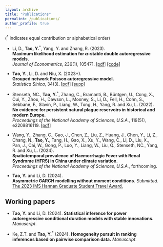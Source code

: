 ```yaml
---
layout: archive
title: "Publications"
permalink: /publications/
author_profile: true
---
```

(<sup>*</sup> indicates equal contribution or alphabetical order)

- Li, D., **Tao, Y.**<sup>*</sup>, Yang, Y. and Zhang, R. (2023). <br>
**Maximum likelihood estimation for $\alpha$-stable double autoregressive models.**  <br>
_Journal of Econometrics_, 236(1), 105471. [[pdf]](https://www.sciencedirect.com/science/article/abs/pii/S0304407623001653)
[[code]](https://github.com/Yuxin-Tao/alpha-stable-Double-Autoregressive-Models)

- **Tao, Y.**, Li, D. and Niu, X. (2023+). <br>
**Grouped network Poisson autoregressive model.** <br>
_Statistica Sinica_, 34(3). [[pdf]](https://www3.stat.sinica.edu.tw/preprint/SS-2022-0040_Preprint.pdf)
[[supp]](https://www3.stat.sinica.edu.tw/preprint/supp/2022-0040_supp.pdf)

- Stenseth, NC., **Tao, Y.**<sup>*</sup>, Zhang, C., Bramanti, B., Büntgen, U., Cong, X., Cui, Y., Zhou, H., Dawson, L., Mooney, S., Li, D., Fell, H., Cohn, S., Sebbane, F., Slavin, P., Liang, W., Tong, H., Yang, R. and Xu, L. (2022). <br>
**No evidence for persistent natural plague reservoirs in historical and modern Europe.** <br>
_Proceedings of the National Academy of Sciences, U.S.A._, 119(51), e2209816119. [[pdf]](https://www.pnas.org/doi/full/10.1073/pnas.2209816119)

- Wang, Y., Zhang, C., Gao, J., Chen, Z., Liu, Z., Huang, J., Chen, Y., Li, Z., Chang, N., **Tao, Y.**, Tang, H., Gao, X., Xu, Y., Wang, C., Li, D., Liu, X., Pan, J., Cai, W., Gong, P., Luo, Y., Liang, W., Liu, Q., Stenseth, NC., Yang, R. and Xu, L. (2024). <br>
**Spatiotemporal prevalence of Haemorrhagic Fever with Renal Syndrome (HFRS) in China under climate variation.** <br>
_Proceedings of the National Academy of Sciences, U.S.A._, forthcoming.

- **Tao, Y.** and Li, D. (2024). <br>
**Asymmetric GARCH modelling without moment conditions.** _Submitted_. <br>
[The 2023 IMS Hannan Graduate Student Travel Award.](https://imstat.org/2023/04/22/2023-hannan-graduate-student-travel-award-recipients-announced/)

## Working papers

- **Tao, Y.** and Li, D. (2024). **Statistical inference for power autoregressive conditional duration models with stable innovations.** _Manuscript_.

- Ke, Z.T. and **Tao, Y.**<sup>*</sup> (2024). **Homogeneity pursuit in ranking inferences based on pairwise comparison data.** _Manuscript_.
